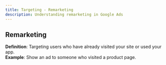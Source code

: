 ```yaml
---
title: Targeting - Remarketing
description: Understanding remarketing in Google Ads
---
```


## Remarketing
**Definition**: Targeting users who have already visited your site or used your app.  
**Example**: Show an ad to someone who visited a product page.